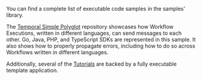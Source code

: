 You can find a complete list of executable code samples in the samples' library.

The [Temporal Simple Polyglot](https://github.com/temporalio/temporal-polyglot) repository showcases how Workflow Executions, written in different languages, can send messages to each other. Go, Java, PHP, and TypeScript SDKs are represented in this sample.
It also shows how to properly propagate errors, including how to do so across Workflows written in different languages.

Additionally, several of the [Tutorials](/learning-paths) are backed by a fully executable template application.
